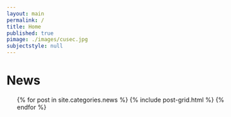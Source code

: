 ```yaml
---
layout: main
permalink: /
title: Home
published: true
pimage: ./images/cusec.jpg
subjectstyle: null
---
```


<div class="content-wrap">
  <!--a href="https://carletoncss.slack.com/signup" class="flex-center-align" target="_blank" style="text-decoration:none;">
    <img src="./images/Slack-528.png" alt="Slack" height="32" width="32" style="margin-right:10px;">
    Join the us on slack to keep up to date with events and clubs, and to meet new people! :D
  </a-->
	<div class='feed'>
		<h1 class='skinny-underline'>News</h1>
		<div class="tiles">
		<!--ul class="dash-list">
			{% for post in site.categories.news %}
				{% include post-list.html %}
			{% endfor %}
		</ul-->
    <ul class="dash-list">
			{% for post in site.categories.news %}
				{% include post-grid.html %}
			{% endfor %}
		</ul>
		</div>
    </div>
</div>
